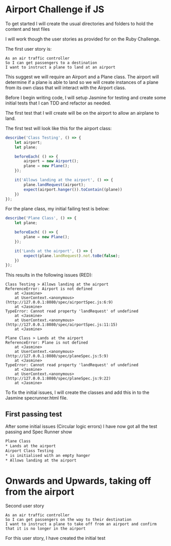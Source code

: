 # Airport Challenge if JS

To get started I will create the usual directories and folders to hold the content and test files

I will work though the user stories as provided for on the Ruby Challenge.

The first user story is:
```
As an air traffic controller 
So I can get passengers to a destination 
I want to instruct a plane to land at an airport
```

This suggest we will require an Airport and a Plane class. The airport will determine if a plane is able to land
so we will create instances of a plane from its own class that will interact with the Airport class.

Before I begin writing code, I will setup Jasmine for testing and create some initial tests that I can TDD and refactor as needed.

The first test that I will create will be on the airport to allow an airplane to land.

The first test will look like this for the airport class:

```javascript
describe('Class Testing', () => {
    let airport;
    let plane;

    beforeEach( () => {
        airport = new Airport();
        plane = new Plane();
    });

    it('Allows landing at the airport', () => {
        plane.landRequest(airport);
        expect(airport.hanger()).toContain((plane))
    })
});
```

For the plane class, my initial failing test is below:

```javascript
describe('Plane Class', () => {
    let plane;

    beforeEach( () => {
        plane = new Plane();
    });

    it('Lands at the airport', () => {
        expect(plane.landRequest).not.toBe(false);
    })
});
```

This results in the following issues (RED):

```error
Class Testing > Allows landing at the airport
ReferenceError: Airport is not defined
    at <Jasmine>
    at UserContext.<anonymous> (http://127.0.0.1:8080/spec/airportSpec.js:6:9)
    at <Jasmine>
TypeError: Cannot read property 'landRequest' of undefined
    at <Jasmine>
    at UserContext.<anonymous> (http://127.0.0.1:8080/spec/airportSpec.js:11:15)
    at <Jasmine>

Plane Class > Lands at the airport
ReferenceError: Plane is not defined
    at <Jasmine>
    at UserContext.<anonymous> (http://127.0.0.1:8080/spec/planeSpec.js:5:9)
    at <Jasmine>
TypeError: Cannot read property 'landRequest' of undefined
    at <Jasmine>
    at UserContext.<anonymous> (http://127.0.0.1:8080/spec/planeSpec.js:9:22)
    at <Jasmine>
```

To fix the initial issues, I will create the classes and add this in to the Jasmine specrunner.html file.

## First passing test

After some initial issues (Circular logic errors) I have now got all the test passing and Spec Runner show

```html
Plane Class
* Lands at the airport
Airport Class Testing
* is initialised with an empty hanger
* Allows landing at the airport
```

# Onwards and Upwards, taking off from the airport

Second user story

```
As an air traffic controller 
So I can get passengers on the way to their destination 
I want to instruct a plane to take off from an airport and confirm that it is no longer in the airport
```

For this user story, I have created the initial test